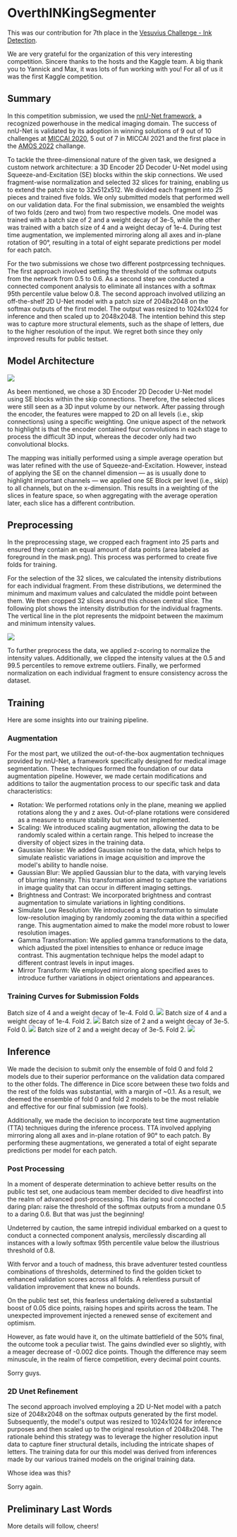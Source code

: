 # OverthINKingSegmenter

This was our contribution for 7th place in the [Vesuvius Challenge - Ink Detection](https://www.kaggle.com/competitions/vesuvius-challenge-ink-detection).

We are very grateful for the organization of this very interesting competition. Sincere thanks to the hosts and the Kaggle team. A big thank you to Yannick and Max, it was lots of fun working with you! For all of us it was the first Kaggle competition. 

## Summary

In this competition submission, we used the [nnU-Net framework](https://github.com/MIC-DKFZ/nnUNet), a recognized powerhouse in the medical imaging domain. The success of nnU-Net is validated by its adoption in winning solutions of 9 out of 10 challenges at [MICCAI 2020](https://arxiv.org/abs/2101.00232), 5 out of 7 in MICCAI 2021 and the first place in the [AMOS 2022](https://amos22.grand-challenge.org/final-ranking/) challange.

To tackle the three-dimensional nature of the given task, we designed a custom network architecture: a 3D Encoder 2D Decoder U-Net model using Squeeze-and-Excitation (SE) blocks within the skip connections. We used fragment-wise normalization and selected 32 slices for training, enabling us to extend the patch size to 32x512x512. We divided each fragment into 25 pieces and trained five folds. We only submitted models that performed well on our validation data. For the final submission, we ensambled the weights of two folds (zero and two) from two respective models. One model was trained with a batch size of 2 and a weight decay of 3e-5, while the other was trained with a batch size of 4 and a weight decay of 1e-4. During test time augmentation, we implemented mirroring along all axes and in-plane rotation of 90°, resulting in a total of eight separate predictions per model for each patch. 

For the two submissions we chose two different postprcessing techniques. The first approach involved setting the threshold of the softmax outputs from the network from 0.5 to 0.6. As a second step we conducted a connected component analysis to eliminate all instances with a softmax 95th percentile value below 0.8. The second approach involved utilizing an off-the-shelf 2D U-Net model with a patch size of 2048x2048 on the softmax outputs of the first model. The output was resized to 1024x1024 for inference and then scaled up to 2048x2048. The intention behind this step was to capture more structural elements, such as the shape of letters, due to the higher resolution of the input. We regret both since they only improved results for public testset.

## Model Architecture

![](https://www.googleapis.com/download/storage/v1/b/kaggle-forum-message-attachments/o/inbox%2F6289140%2Fbf19626f416be872fbb0b56b92a6c585%2FModel.png?generation=1686847814703959&alt=media)

As been mentioned, we chose a 3D Encoder 2D Decoder U-Net model using SE blocks within the skip connections. Therefore, the selected slices were still seen as a 3D input volume by our network. After passing through the encoder, the features were mapped to 2D on all levels (i.e., skip connections) using a specific weighting. One unique aspect of the network to highlight is that the encoder contained four convolutions in each stage to process the difficult 3D input, whereas the decoder only had two convolutional blocks.

The mapping was initially performed using a simple average operation but was later refined with the use of Squeeze-and-Excitation. However, instead of applying the SE on the channel dimension — as is usually done to highlight important channels — we applied one SE Block per level (i.e., skip) to all channels, but on the x-dimension. This results in a weighting of the slices in feature space, so when aggregating with the average operation later, each slice has a different contribution.

## Preprocessing

In the preprocessing stage, we cropped each fragment into 25 parts and ensured they contain an equal amount of data points (area labeled as foreground in the mask.png). This process was performed to create five folds for training.

For the selection of the 32 slices, we calculated the intensity distributions for each individual fragment. From these distributions, we determined the minimum and maximum values and calculated the middle point between them. We then cropped 32 slices around this chosen central slice. The following plot shows the intensity distribution for the individual fragments. The vertical line in the plot represents the midpoint between the maximum and minimum intensity values.

![](https://www.googleapis.com/download/storage/v1/b/kaggle-forum-message-attachments/o/inbox%2F6289140%2F1fd4a8e4dbccd46f59d3ca92b19fb74d%2Fintesity_dist.png?generation=1686847846933995&alt=media)

To further preprocess the data, we applied z-scoring to normalize the intensity values. Additionally, we clipped the intensity values at the 0.5 and 99.5 percentiles to remove extreme outliers. Finally, we performed normalization on each individual fragment to ensure consistency across the dataset.

## Training

Here are some insights into our training pipeline.

### Augmentation

For the most part, we utilized the out-of-the-box augmentation techniques provided by nnU-Net, a framework specifically designed for medical image segmentation. These techniques formed the foundation of our data augmentation pipeline. However, we made certain modifications and additions to tailor the augmentation process to our specific task and data characteristics:

- Rotation: We performed rotations only in the plane, meaning we applied rotations along the y and z axes. Out-of-plane rotations were considered as a measure to ensure stability but were not implemented.
- Scaling: We introduced scaling augmentation, allowing the data to be randomly scaled within a certain range. This helped to increase the diversity of object sizes in the training data.
- Gaussian Noise: We added Gaussian noise to the data, which helps to simulate realistic variations in image acquisition and improve the model's ability to handle noise.
- Gaussian Blur: We applied Gaussian blur to the data, with varying levels of blurring intensity. This transformation aimed to capture the variations in image quality that can occur in different imaging settings.
- Brightness and Contrast: We incorporated brightness and contrast augmentation to simulate variations in lighting conditions.
- Simulate Low Resolution: We introduced a transformation to simulate low-resolution imaging by randomly zooming the data within a specified range. This augmentation aimed to make the model more robust to lower resolution images.
- Gamma Transformation: We applied gamma transformations to the data, which adjusted the pixel intensities to enhance or reduce image contrast. This augmentation technique helps the model adapt to different contrast levels in input images.
- Mirror Transform: We employed mirroring along specified axes to introduce further variations in object orientations and appearances.

### Training Curves for Submission Folds

Batch size of 4 and a weight decay of 1e-4. Fold 0.
![](https://www.googleapis.com/download/storage/v1/b/kaggle-forum-message-attachments/o/inbox%2F6289140%2Fb0086c8f134adc9b58a78097cec48151%2Fprogress_0_0.png?generation=1686847908240065&alt=media)
Batch size of 4 and a weight decay of 1e-4. Fold 2.
![](https://www.googleapis.com/download/storage/v1/b/kaggle-forum-message-attachments/o/inbox%2F6289140%2F5afa0a5b3cc9890b40155af6265c9617%2Fprogress_0_2.png?generation=1686847917423689&alt=media)
Batch size of 2 and a weight decay of 3e-5. Fold 0.
![](https://www.googleapis.com/download/storage/v1/b/kaggle-forum-message-attachments/o/inbox%2F6289140%2Facd870b03c91b9f4f6875b9d01a7858f%2Fprogress_1_0.png?generation=1686847926934043&alt=media)
Batch size of 2 and a weight decay of 3e-5. Fold 2.
![](https://www.googleapis.com/download/storage/v1/b/kaggle-forum-message-attachments/o/inbox%2F6289140%2F7cd38547bc3d2d76aa0050889c09ed2a%2Fprogress_1_2.png?generation=1686847935394605&alt=media)

## Inference

We made the decision to submit only the ensemble of fold 0 and fold 2 models due to their superior performance on the validation data compared to the other folds. The difference in Dice score between these two folds and the rest of the folds was substantial, with a margin of ~0.1. As a result, we deemed the ensemble of fold 0 and fold 2 models to be the most reliable and effective for our final submission (we fools).

Additionally, we made the decision to incorporate test time augmentation (TTA) techniques during the inference process. TTA involved applying mirroring along all axes and in-plane rotation of 90° to each patch. By performing these augmentations, we generated a total of eight separate predictions per model for each patch.

### Post Processing

In a moment of desperate determination to achieve better results on the public test set, one audacious team member decided to dive headfirst into the realm of advanced post-processing. This daring soul concocted a daring plan: raise the threshold of the softmax outputs from a mundane 0.5 to a daring 0.6. But that was just the beginning!

Undeterred by caution, the same intrepid individual embarked on a quest to conduct a connected component analysis, mercilessly discarding all instances with a lowly softmax 95th percentile value below the illustrious threshold of 0.8.

With fervor and a touch of madness, this brave adventurer tested countless combinations of thresholds, determined to find the golden ticket to enhanced validation scores across all folds. A relentless pursuit of validation improvement that knew no bounds.

On the public test set, this fearless undertaking delivered a substantial boost of 0.05 dice points, raising hopes and spirits across the team. The unexpected improvement injected a renewed sense of excitement and optimism.

However, as fate would have it, on the ultimate battlefield of the 50% final, the outcome took a peculiar twist. The gains dwindled ever so slightly, with a meager decrease of -0.002 dice points. Though the difference may seem minuscule, in the realm of fierce competition, every decimal point counts.

Sorry guys.

### 2D Unet Refinement 

The second approach involved employing a 2D U-Net model with a patch size of 2048x2048 on the softmax outputs generated by the first model. Subsequently, the model's output was resized to 1024x1024 for inference purposes and then scaled up to the original resolution of 2048x2048. The rationale behind this strategy was to leverage the higher resolution input data to capture finer structural details, including the intricate shapes of letters. The training data for our this model was derived from inferences made by our various trained models on the original training data.

Whose idea was this?

Sorry again.

## Preliminary Last Words

More details will follow, cheers!